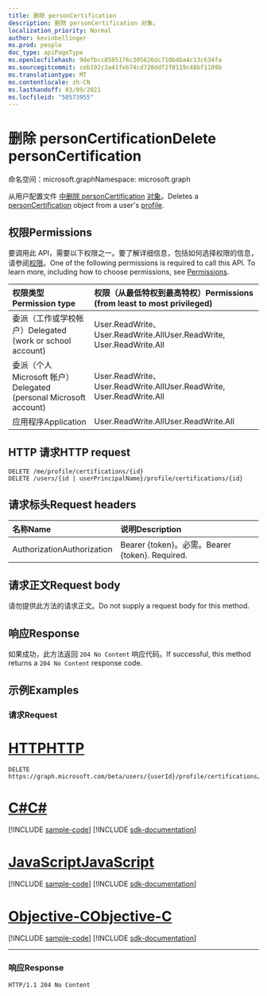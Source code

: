 ```yaml
---
title: 删除 personCertification
description: 删除 personCertification 对象。
localization_priority: Normal
author: kevinbellinger
ms.prod: people
doc_type: apiPageType
ms.openlocfilehash: 9defbcc8505176c305626dc710b4ba4c13c634fa
ms.sourcegitcommit: ceb192c3a41feb74cd720ddf2f0119c48bf1189b
ms.translationtype: MT
ms.contentlocale: zh-CN
ms.lasthandoff: 03/09/2021
ms.locfileid: "50573955"
---
```

# <a name="delete-personcertification"></a><span data-ttu-id="7895a-103">删除 personCertification</span><span class="sxs-lookup"><span data-stu-id="7895a-103">Delete personCertification</span></span>
<span data-ttu-id="7895a-104">命名空间：microsoft.graph</span><span class="sxs-lookup"><span data-stu-id="7895a-104">Namespace: microsoft.graph</span></span>

<span data-ttu-id="7895a-105">从用户配置文件 [中删除 personCertification](../resources/personcertification.md) [对象](../resources/profile.md)。</span><span class="sxs-lookup"><span data-stu-id="7895a-105">Deletes a [personCertification](../resources/personcertification.md) object from a user's [profile](../resources/profile.md).</span></span>

## <a name="permissions"></a><span data-ttu-id="7895a-106">权限</span><span class="sxs-lookup"><span data-stu-id="7895a-106">Permissions</span></span>

<span data-ttu-id="7895a-p101">要调用此 API，需要以下权限之一。要了解详细信息，包括如何选择权限的信息，请参阅[权限](/graph/permissions-reference)。</span><span class="sxs-lookup"><span data-stu-id="7895a-p101">One of the following permissions is required to call this API. To learn more, including how to choose permissions, see [Permissions](/graph/permissions-reference).</span></span>

| <span data-ttu-id="7895a-109">权限类型</span><span class="sxs-lookup"><span data-stu-id="7895a-109">Permission type</span></span>                        | <span data-ttu-id="7895a-110">权限（从最低特权到最高特权）</span><span class="sxs-lookup"><span data-stu-id="7895a-110">Permissions (from least to most privileged)</span></span>                                      |
|:---------------------------------------|:---------------------------------------------------------------------------------|
| <span data-ttu-id="7895a-111">委派（工作或学校帐户）</span><span class="sxs-lookup"><span data-stu-id="7895a-111">Delegated (work or school account)</span></span>     | <span data-ttu-id="7895a-112">User.ReadWrite、User.ReadWrite.All</span><span class="sxs-lookup"><span data-stu-id="7895a-112">User.ReadWrite, User.ReadWrite.All</span></span> |
| <span data-ttu-id="7895a-113">委派（个人 Microsoft 帐户）</span><span class="sxs-lookup"><span data-stu-id="7895a-113">Delegated (personal Microsoft account)</span></span> | <span data-ttu-id="7895a-114">User.ReadWrite、User.ReadWrite.All</span><span class="sxs-lookup"><span data-stu-id="7895a-114">User.ReadWrite, User.ReadWrite.All</span></span> |
| <span data-ttu-id="7895a-115">应用程序</span><span class="sxs-lookup"><span data-stu-id="7895a-115">Application</span></span>                            | <span data-ttu-id="7895a-116">User.ReadWrite.All</span><span class="sxs-lookup"><span data-stu-id="7895a-116">User.ReadWrite.All</span></span>                            |

## <a name="http-request"></a><span data-ttu-id="7895a-117">HTTP 请求</span><span class="sxs-lookup"><span data-stu-id="7895a-117">HTTP request</span></span>

<!-- {
  "blockType": "ignored"
}
-->
``` http
DELETE /me/profile/certifications/{id}
DELETE /users/{id | userPrincipalName}/profile/certifications/{id}
```

## <a name="request-headers"></a><span data-ttu-id="7895a-118">请求标头</span><span class="sxs-lookup"><span data-stu-id="7895a-118">Request headers</span></span>
|<span data-ttu-id="7895a-119">名称</span><span class="sxs-lookup"><span data-stu-id="7895a-119">Name</span></span>|<span data-ttu-id="7895a-120">说明</span><span class="sxs-lookup"><span data-stu-id="7895a-120">Description</span></span>|
|:---|:---|
|<span data-ttu-id="7895a-121">Authorization</span><span class="sxs-lookup"><span data-stu-id="7895a-121">Authorization</span></span>|<span data-ttu-id="7895a-p102">Bearer {token}。必需。</span><span class="sxs-lookup"><span data-stu-id="7895a-p102">Bearer {token}. Required.</span></span>|

## <a name="request-body"></a><span data-ttu-id="7895a-124">请求正文</span><span class="sxs-lookup"><span data-stu-id="7895a-124">Request body</span></span>
<span data-ttu-id="7895a-125">请勿提供此方法的请求正文。</span><span class="sxs-lookup"><span data-stu-id="7895a-125">Do not supply a request body for this method.</span></span>

## <a name="response"></a><span data-ttu-id="7895a-126">响应</span><span class="sxs-lookup"><span data-stu-id="7895a-126">Response</span></span>

<span data-ttu-id="7895a-127">如果成功，此方法返回 `204 No Content` 响应代码。</span><span class="sxs-lookup"><span data-stu-id="7895a-127">If successful, this method returns a `204 No Content` response code.</span></span>

## <a name="examples"></a><span data-ttu-id="7895a-128">示例</span><span class="sxs-lookup"><span data-stu-id="7895a-128">Examples</span></span>

### <a name="request"></a><span data-ttu-id="7895a-129">请求</span><span class="sxs-lookup"><span data-stu-id="7895a-129">Request</span></span>
# <a name="http"></a>[<span data-ttu-id="7895a-130">HTTP</span><span class="sxs-lookup"><span data-stu-id="7895a-130">HTTP</span></span>](#tab/http)
<!-- {
  "blockType": "request",
  "name": "delete_personCertification"
}
-->
``` http
DELETE https://graph.microsoft.com/beta/users/{userId}/profile/certifications/{id}
```
# <a name="c"></a>[<span data-ttu-id="7895a-131">C#</span><span class="sxs-lookup"><span data-stu-id="7895a-131">C#</span></span>](#tab/csharp)
[!INCLUDE [sample-code](../includes/snippets/csharp/get-educationalactivity-csharp-snippets.md)]
[!INCLUDE [sdk-documentation](../includes/snippets/snippets-sdk-documentation-link.md)]

# <a name="javascript"></a>[<span data-ttu-id="7895a-132">JavaScript</span><span class="sxs-lookup"><span data-stu-id="7895a-132">JavaScript</span></span>](#tab/javascript)
[!INCLUDE [sample-code](../includes/snippets/javascript/get-educationalactivity-javascript-snippets.md)]
[!INCLUDE [sdk-documentation](../includes/snippets/snippets-sdk-documentation-link.md)]

# <a name="objective-c"></a>[<span data-ttu-id="7895a-133">Objective-C</span><span class="sxs-lookup"><span data-stu-id="7895a-133">Objective-C</span></span>](#tab/objc)
[!INCLUDE [sample-code](../includes/snippets/objc/get-educationalactivity-objc-snippets.md)]
[!INCLUDE [sdk-documentation](../includes/snippets/snippets-sdk-documentation-link.md)]

---

### <a name="response"></a><span data-ttu-id="7895a-134">响应</span><span class="sxs-lookup"><span data-stu-id="7895a-134">Response</span></span>

<!-- {
  "blockType": "response",
  "truncated": true
}
-->
``` http
HTTP/1.1 204 No Content
```


